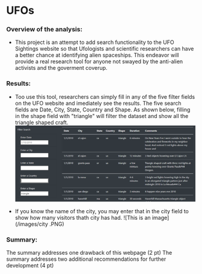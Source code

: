 # UFOs

### Overview of the analysis:
- This project is an attempt to add search functionality to the UFO Sightings website so that Ufologists and scientific researchers can have a better chance at identifying alien spaceships.  This endeavor will provide a real research tool for anyone not swayed by the anti-alien activists and the goverment coverup. 

### Results:
- Too use this tool, researchers can simply fill in any of the five filter fields on the UFO website and imediately see the results.  The five search fields are Date, City, State, Country and Shape. As shown below, filling in the shape field with "triangle" will filter the dataset and show all the triangle shaped craft. 
![This is an image](/images/shapes.PNG)

- If you know the name of the city, you may enter that in the city field to show how many visitors thath city has had.
![This is an image](/images/city .PNG)
### Summary:

The summary addresses one drawback of this webpage (2 pt)
The summary addresses two additional recommendations for further development (4 pt)

